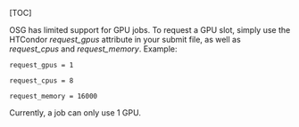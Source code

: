 [title]: - "GPU Jobs"

[TOC]

OSG has limited support for GPU jobs. To request a GPU slot, simply use 
the HTCondor *request_gpus* attribute in your submit file, as well
as *request_cpus* and *request_memory*. Example:

```
request_gpus = 1

request_cpus = 8

request_memory = 16000
```

Currently, a job can only use 1 GPU.

